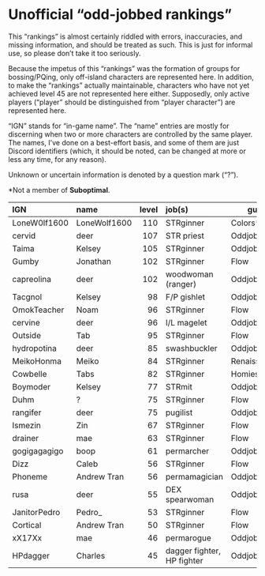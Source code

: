 # Unofficial “odd-jobbed rankings”

This “rankings” is almost certainly riddled with errors, inaccuracies, and
missing information, and should be treated as such. This is just for informal
use, so please don’t take it too seriously.

Because the impetus of this “rankings” was the formation of groups for
bossing/PQing, only off-island characters are represented here. In addition, to
make the “rankings” actually maintainable, characters who have not yet achieved
level 45 are not represented here either. Supposedly, only active players
(“player” should be distinguished from “player character”) are represented
here.

“IGN” stands for “in-game name”. The “name” entries are mostly for discerning
when two or more characters are controlled by the same player. The names, I’ve
done on a best-effort basis, and some of them are just Discord identifiers
(which, it should be noted, can be changed at more or less any time, for any
reason).

Unknown or uncertain information is denoted by a question mark (“?”).

\*Not a member of <b>Suboptimal</b>.

| IGN          | name         | level | job(s)                     | guild         |
| :----------- | :----------- | ----: | :------------------------- | ------------- |
| LoneW0lf1600 | LoneWolf1600 |   110 | STRginner                  | Colors\*      |
| cervid       | deer         |   107 | STR priest                 | Oddjobs       |
| Taima        | Kelsey       |   105 | STRginner                  | Oddjobs       |
| Gumby        | Jonathan     |   102 | STRginner                  | Flow          |
| capreolina   | deer         |   102 | woodwoman (ranger)         | Oddjobs       |
| Tacgnol      | Kelsey       |    98 | F/P gishlet                | Oddjobs       |
| OmokTeacher  | Noam         |    96 | STRginner                  | Flow          |
| cervine      | deer         |    96 | I/L magelet                | Oddjobs       |
| Outside      | Tab          |    95 | STRginner                  | Flow          |
| hydropotina  | deer         |    85 | swashbuckler               | Oddjobs       |
| MeikoHonma   | Meiko        |    84 | STRginner                  | Renaissance\* |
| Cowbelle     | Tabs         |    82 | STRginner                  | Homies\*      |
| Boymoder     | Kelsey       |    77 | STRmit                     | Oddjobs       |
| Duhm         | ?            |    75 | STRginner                  | Flow          |
| rangifer     | deer         |    75 | pugilist                   | Oddjobs       |
| Ismezin      | Zin          |    67 | STRginner                  | Flow          |
| drainer      | mae          |    63 | STRginner                  | Flow          |
| gogigagagigo | boop         |    61 | permarcher                 | Oddjobs       |
| Dizz         | Caleb        |    56 | STRginner                  | Flow          |
| Phoneme      | Andrew Tran  |    56 | permamagician              | Oddjobs       |
| rusa         | deer         |    55 | DEX spearwoman             | Oddjobs       |
| JanitorPedro | Pedro\_      |    53 | STRginner                  | Flow          |
| Cortical     | Andrew Tran  |    50 | STRginner                  | Flow          |
| xX17Xx       | mae          |    46 | permarogue                 | Oddjobs       |
| HPdagger     | Charles      |    45 | dagger fighter, HP fighter | Oddjobs       |

